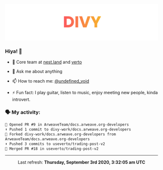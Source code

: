 
![](https://github.com/divy-work/divy-work/raw/master/assets/divy.png)

### Hiya! 👋

- 🔭 Core team at [nest.land](https://github.com/nestdotland/nest.land) and [verto](https://github.com/useverto/verto)

- 💬 Ask me about anything

- 📫 How to reach me: [@undefined_void](https://instagram.com/divy.exe)

- ⚡ Fun fact: I play guitar, listen to music, enjoy meeting new people, kinda introvert.

### 🗣 My activity:

```
💪 Opened PR #9 in ArweaveTeam/docs.arweave.org-developers
⬆️ Pushed 1 commit to divy-work/docs.arweave.org-developers
🍴 Forked divy-work/docs.arweave.org-developers from ArweaveTeam/docs.arweave.org-developers
⬆️ Pushed 3 commits to useverto/trading-post-v2
🎉 Merged PR #18 in useverto/trading-post-v2
```

------------
<p align="center">Last refresh: <b>Thursday, September 3rd 2020, 3:32:05 am UTC</b></p>
